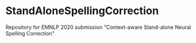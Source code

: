 # StandAloneSpellingCorrection
Repository for EMNLP 2020 submission "Context-aware Stand-alone Neural Spelling Correction"
